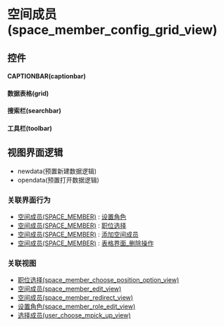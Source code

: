 # 空间成员(space_member_config_grid_view)  <!-- {docsify-ignore-all} -->



## 控件
#### CAPTIONBAR(captionbar)
#### 数据表格(grid)
#### 搜索栏(searchbar)
#### 工具栏(toolbar)

## 视图界面逻辑
  * newdata(预置新建数据逻辑)
  * opendata(预置打开数据逻辑)


### 关联界面行为
  * [空间成员(SPACE_MEMBER)](module/Wiki/space_member) : [设置角色](module/Wiki/space_member#界面行为)
  * [空间成员(SPACE_MEMBER)](module/Wiki/space_member) : [职位选择](module/Wiki/space_member#界面行为)
  * [空间成员(SPACE_MEMBER)](module/Wiki/space_member) : [添加空间成员](module/Wiki/space_member#界面行为)
  * [空间成员(SPACE_MEMBER)](module/Wiki/space_member) : [表格界面_删除操作](module/Wiki/space_member#界面行为)

### 关联视图
  * [职位选择(space_member_choose_position_option_view)](app/view/space_member_choose_position_option_view)
  * [空间成员(space_member_edit_view)](app/view/space_member_edit_view)
  * [空间成员(space_member_redirect_view)](app/view/space_member_redirect_view)
  * [设置角色(space_member_role_edit_view)](app/view/space_member_role_edit_view)
  * [选择成员(user_choose_mpick_up_view)](app/view/user_choose_mpick_up_view)

<script>
 const { createApp } = Vue
  createApp({
    data() {
      return {

      }
    }
  }).use(ElementPlus).mount('#app')
</script>